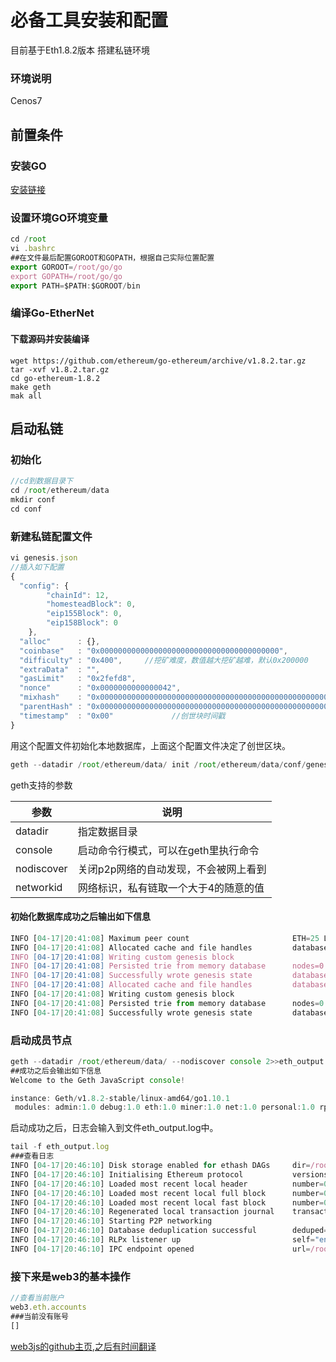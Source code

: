 # 必备工具安装和配置

目前基于Eth1.8.2版本 搭建私链环境

### 环境说明

Cenos7

## 前置条件

### 安装GO

[安装链接](https://golang.org/dl/)

### 设置环境GO环境变量

```javascript
cd /root
vi .bashrc
##在文件最后配置GOROOT和GOPATH，根据自己实际位置配置
export GOROOT=/root/go/go
export GOPATH=/root/go/go
export PATH=$PATH:$GOROOT/bin
```

### 编译Go-EtherNet

#### 下载源码并安装编译

```text
wget https://github.com/ethereum/go-ethereum/archive/v1.8.2.tar.gz
tar -xvf v1.8.2.tar.gz
cd go-ethereum-1.8.2
make geth
mak all
```

## 启动私链

### 初始化

```javascript
//cd到数据目录下
cd /root/ethereum/data
mkdir conf
cd conf
```

### 新建私链配置文件

```javascript
vi genesis.json
//插入如下配置
{
  "config": {
        "chainId": 12,          
        "homesteadBlock": 0,
        "eip155Block": 0,
        "eip158Block": 0
    },
  "alloc"      : {},
  "coinbase"   : "0x0000000000000000000000000000000000000000",
  "difficulty" : "0x400",     //挖矿难度，数值越大挖矿越难，默认0x200000
  "extraData"  : "",
  "gasLimit"   : "0x2fefd8",
  "nonce"      : "0x0000000000000042",
  "mixhash"    : "0x0000000000000000000000000000000000000000000000000000000000000000",
  "parentHash" : "0x0000000000000000000000000000000000000000000000000000000000000000",      //创世块为0
  "timestamp"  : "0x00"             //创世块时间戳
}
```

用这个配置文件初始化本地数据库，上面这个配置文件决定了创世区块。

```javascript
geth --datadir /root/ethereum/data/ init /root/ethereum/data/conf/genesis.json
```

geth支持的参数

| 参数 | 说明 |
| --- | --- |
| datadir | 指定数据目录 |
| console | 启动命令行模式，可以在geth里执行命令 |
| nodiscover | 关闭p2p网络的自动发现，不会被网上看到 |
| networkid | 网络标识，私有链取一个大于4的随意的值 |

#### 初始化数据库成功之后输出如下信息

```javascript
INFO [04-17|20:41:08] Maximum peer count                       ETH=25 LES=0 total=25
INFO [04-17|20:41:08] Allocated cache and file handles         database=/root/ethereum/data/geth/chaindata cache=16 handles=16
INFO [04-17|20:41:08] Writing custom genesis block 
INFO [04-17|20:41:08] Persisted trie from memory database      nodes=0 size=0.00B time=7.08µs gcnodes=0 gcsize=0.00B gctime=0s livenodes=1 livesize=0.00B
INFO [04-17|20:41:08] Successfully wrote genesis state         database=chaindata                          hash=b052b0…1553c1
INFO [04-17|20:41:08] Allocated cache and file handles         database=/root/ethereum/data/geth/lightchaindata cache=16 handles=16
INFO [04-17|20:41:08] Writing custom genesis block 
INFO [04-17|20:41:08] Persisted trie from memory database      nodes=0 size=0.00B time=4.225µs gcnodes=0 gcsize=0.00B gctime=0s livenodes=1 livesize=0.00B
INFO [04-17|20:41:08] Successfully wrote genesis state         database=lightchaindata
```

### 启动成员节点

```javascript
geth --datadir /root/ethereum/data/ --nodiscover console 2>>eth_output.log
##成功之后会输出如下信息
Welcome to the Geth JavaScript console!

instance: Geth/v1.8.2-stable/linux-amd64/go1.10.1
 modules: admin:1.0 debug:1.0 eth:1.0 miner:1.0 net:1.0 personal:1.0 rpc:1.0 txpool:1.0 web3:1.0
```

启动成功之后，日志会输入到文件eth\_output.log中。

```javascript
tail -f eth_output.log
###查看日志
INFO [04-17|20:46:10] Disk storage enabled for ethash DAGs     dir=/root/.ethash                   count=2
INFO [04-17|20:46:10] Initialising Ethereum protocol           versions="[63 62]" network=1
INFO [04-17|20:46:10] Loaded most recent local header          number=0 hash=b052b0…1553c1 td=1024
INFO [04-17|20:46:10] Loaded most recent local full block      number=0 hash=b052b0…1553c1 td=1024
INFO [04-17|20:46:10] Loaded most recent local fast block      number=0 hash=b052b0…1553c1 td=1024
INFO [04-17|20:46:10] Regenerated local transaction journal    transactions=0 accounts=0
INFO [04-17|20:46:10] Starting P2P networking 
INFO [04-17|20:46:10] Database deduplication successful        deduped=0
INFO [04-17|20:46:10] RLPx listener up                         self="enode://e257075821fe90edfe3a182cffd340331d04de20803e6be2bfc9a7145fca103399e78b30104f1637d7b49afc11658e5cc895e588f76cd91558c17c83afeb5cff@[::]:30303?discport=0"
INFO [04-17|20:46:10] IPC endpoint opened                      url=/root/ethereum/data/geth.ipc
```

### 接下来是web3的基本操作

```javascript
//查看当前账户
web3.eth.accounts
###当前没有账号
[]
```

[web3js的github主页,之后有时间翻译](https://github.com/ethereum/wiki/wiki/JavaScript-API)

